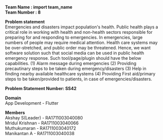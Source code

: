 **Team Name : import team_name**<br>
**Team Number : 8**<br>

**Problem statement**<br>
Emergencies and disasters impact population's health. Public health plays a critical role in working with health and non-health sectors responsible for preparing for and responding to emergencies. In emergencies, large numbers of people may require medical attention. Health care systems may be over-stretched, and public order may be threatened. Hence, we want software solution such that social media can be used in public health emergency response. Such tool/page/plugin should have the below capabilities. (1) Alarm message during emergencies (2) Providing precautinary steps to be taken during emergency/disasters (3) Help in finding nearby available healthcare systems (4) Providing First aid/primary steps to be taken/provided to patients, in case of emergencies/disasters.<br>

**Problem Statement Number: SS42**<br>

**Domain**<br>
App Development - Flutter<br>

**Members**<br>
Akshay S(Leader) - RA1711003040080<br>
Mridul Krishnan - RA1711003040066 <br>
Muthukumaran - RA1711003040172<br> 
Manikantan A - RA1711003040038<br>

